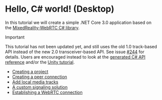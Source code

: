 # Hello, C# world! (Desktop)

In this tutorial we will create a simple .NET Core 3.0 application based on the [MixedReality-WebRTC C# library](xref:Microsoft.MixedReality.WebRTC).

> [!IMPORTANT]
> This tutorial has not been updated yet, and still uses the old 1.0 track-based API instead of the new 2.0 transceiver-based API. See issue [#244](https://github.com/microsoft/MixedReality-WebRTC/issues/244) for details. Users are encouraged instead to look at the [generated C# API reference](../../api/Microsoft.MixedReality.WebRTC.html) and/or the [Unity tutorial](../helloworld-unity.md).

- [Creating a project](helloworld-cs-setup-core3.md)
- [Creating a peer connection](helloworld-cs-peerconnection-core3.md)
- [Add local media tracks](helloworld-cs-mediatracks-core3.md)
- [A custom signaling solution](helloworld-cs-signaling-core3.md)
- [Establishing a WebRTC connection](helloworld-cs-connection-core3.md)
